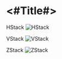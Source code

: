 #  <#Title#>

HStack
![HStack](https://user-images.githubusercontent.com/40102795/84114082-b0ee1300-aa66-11ea-9f74-9204e49eb755.png)

VStack
![VStack](https://user-images.githubusercontent.com/40102795/84114096-b77c8a80-aa66-11ea-8a4f-f319f8160b28.png)

ZStack
![ZStack](https://user-images.githubusercontent.com/40102795/84114105-bb101180-aa66-11ea-9b00-7f071718acc7.png)
